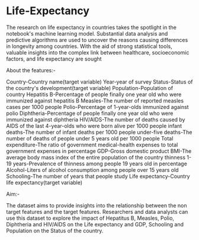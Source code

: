 # Life-Expectancy
The research on life expectancy in countries takes the spotlight in the notebook's machine learning model. Substantial data analysis and predictive algorithms are used to uncover the reasons causing differences in longevity among countries. With the aid of strong statistical tools, valuable insights into the complex link between healthcare, socioeconomic factors, and life expectancy are sought

About the features:-

Country-Country name(target variable) Year-year of survey Status-Status of the country's development(target variable) Population-Population of country Hepatitis B-Percentage of people finally one year old who were immunized against hepatitis B Measles-The number of reported measles cases per 1000 people Polio-Percentage of 1-year-olds immunized against polio Diphtheria-Percentage of people finally one year old who were immunized against diphtheria HIV/AIDS-The number of deaths caused by AIDS of the last 4-year-olds who were born alive per 1000 people infant deaths-The number of infant deaths per 1000 people under-five deaths-The number of deaths of people under 5 years old per 1000 people Total expenditure-The ratio of government medical-health expenses to total government expenses in percentage GDP-Gross domestic product BMI-The average body mass index of the entire population of the country thinness 1-19 years-Prevalence of thinness among people 19 years old in percentage Alcohol-Liters of alcohol consumption among people over 15 years old Schooling-The number of years that people study Life expectancy-Country life expectancy(target variable)

Aim:-

The dataset aims to provide insights into the relationship between the non target features and the target features. Researchers and data analysts can use this dataset to explore the impact of Hepatitus B, Measles, Polio, Diphtheria and HIV/AIDS on the Life expectancy and GDP, Schooling and Population on the Status of the country.
